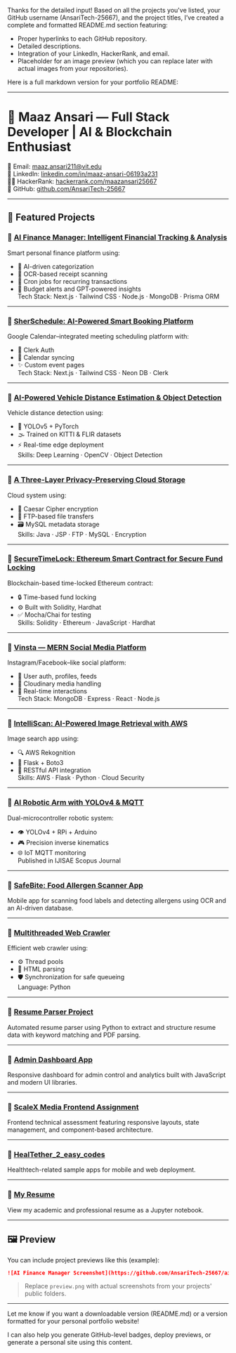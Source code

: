 Thanks for the detailed input! Based on all the projects you've listed, your GitHub username (AnsariTech-25667), and the project titles, I’ve created a complete and formatted README.md section featuring:

- Proper hyperlinks to each GitHub repository.
- Detailed descriptions.
- Integration of your LinkedIn, HackerRank, and email.
- Placeholder for an image preview (which you can replace later with actual images from your repositories).

Here is a full markdown version for your portfolio README:

---

# 💼 Maaz Ansari — Full Stack Developer | AI & Blockchain Enthusiast

📧 Email: [maaz.ansari211@vit.edu](mailto:maaz.ansari211@vit.edu)  
🔗 LinkedIn: [linkedin.com/in/maaz-ansari-06193a231](https://www.linkedin.com/in/maaz-ansari-06193a231)  
👨‍💻 HackerRank: [hackerrank.com/maazansari25667](https://www.hackerrank.com/profile/maazansari25667)  
📂 GitHub: [github.com/AnsariTech-25667](https://github.com/AnsariTech-25667)

---

## 🚀 Featured Projects

### 🔹 [AI Finance Manager: Intelligent Financial Tracking & Analysis](https://github.com/AnsariTech-25667/ai-finance-platform-main)
Smart personal finance platform using:
- 🧠 AI-driven categorization
- 📄 OCR-based receipt scanning
- 🔁 Cron jobs for recurring transactions
- 💸 Budget alerts and GPT-powered insights  
Tech Stack: Next.js · Tailwind CSS · Node.js · MongoDB · Prisma ORM

---

### 🔹 [SherSchedule: AI-Powered Smart Booking Platform](https://github.com/AnsariTech-25667/SherSchedule-AI-Powered-Smart-Booking-Platform-)
Google Calendar–integrated meeting scheduling platform with:
- 🔐 Clerk Auth
- 📅 Calendar syncing
- ✨ Custom event pages  
Tech Stack: Next.js · Tailwind CSS · Neon DB · Clerk

---

### 🔹 [AI-Powered Vehicle Distance Estimation & Object Detection](https://github.com/AnsariTech-25667/AI-Powered-Vehicle-Distance-Estimation-Object-Detection-Using-YOLOv5-Deep-Learning)
Vehicle distance detection using:
- 🧠 YOLOv5 + PyTorch
- 🌫 Trained on KITTI & FLIR datasets
- ⚡️ Real-time edge deployment  
Skills: Deep Learning · OpenCV · Object Detection

---

### 🔹 [A Three-Layer Privacy-Preserving Cloud Storage](https://github.com/AnsariTech-25667/A-Three-Layer-Privacy-Preserving-Cloud-Storage)
Cloud system using:
- 🔐 Caesar Cipher encryption
- 🔄 FTP-based file transfers
- 🗃 MySQL metadata storage  
Skills: Java · JSP · FTP · MySQL · Encryption

---

### 🔹 [SecureTimeLock: Ethereum Smart Contract for Secure Fund Locking](https://github.com/AnsariTech-25667/SecureTimeLock-Ethereum-Smart-Contract)
Blockchain-based time-locked Ethereum contract:
- 🔒 Time-based fund locking
- ⚙️ Built with Solidity, Hardhat
- ✅ Mocha/Chai for testing  
Skills: Solidity · Ethereum · JavaScript · Hardhat

---

### 🔹 [Vinsta — MERN Social Media Platform](https://github.com/AnsariTech-25667/Vinsta--Social-media-app-using-MERN)
Instagram/Facebook–like social platform:
- 👤 User auth, profiles, feeds
- 📸 Cloudinary media handling
- 💬 Real-time interactions  
Tech Stack: MongoDB · Express · React · Node.js

---

### 🔹 [IntelliScan: AI-Powered Image Retrieval with AWS](https://github.com/AnsariTech-25667/IntelliScan-AI-Image-Retrieval-Face-Detection)
Image search app using:
- 🔍 AWS Rekognition
- 🔐 Flask + Boto3
- 🧰 RESTful API integration  
Skills: AWS · Flask · Python · Cloud Security

---

### 🔹 [AI Robotic Arm with YOLOv4 & MQTT](https://github.com/AnsariTech-25667/AI-Robotic-Arm-Vision-Control)
Dual-microcontroller robotic system:
- 👁 YOLOv4 + RPi + Arduino
- 🎮 Precision inverse kinematics
- 🌐 IoT MQTT monitoring  
Published in IJISAE Scopus Journal

---

### 🔹 [SafeBite: Food Allergen Scanner App](https://github.com/AnsariTech-25667/Safe-Bite_Food-Allergen-Scanner-Application.)
Mobile app for scanning food labels and detecting allergens using OCR and an AI-driven database.

---

### 🔹 [Multithreaded Web Crawler](https://github.com/AnsariTech-25667/Multithreaded-Web-Crawler)
Efficient web crawler using:
- ⚙️ Thread pools
- 📄 HTML parsing
- 🛡 Synchronization for safe queueing  
Language: Python

---

### 🔹 [Resume Parser Project](https://github.com/AnsariTech-25667/resume-parser-project)
Automated resume parser using Python to extract and structure resume data with keyword matching and PDF parsing.

---

### 🔹 [Admin Dashboard App](https://github.com/AnsariTech-25667/admin-dashboard-app)
Responsive dashboard for admin control and analytics built with JavaScript and modern UI libraries.

---

### 🔹 [ScaleX Media Frontend Assignment](https://github.com/AnsariTech-25667/ScaleX_Media_Assignment_project)
Frontend technical assessment featuring responsive layouts, state management, and component-based architecture.

---

### 🔹 [HealTether_2_easy_codes](https://github.com/AnsariTech-25667/HealTether_2_easy_codes)
Healthtech-related sample apps for mobile and web deployment.

---

### 🔹 [My Resume](https://github.com/AnsariTech-25667/My_Resume)
View my academic and professional resume as a Jupyter notebook.

---

## 🖼 Preview

You can include project previews like this (example):

```md
![AI Finance Manager Screenshot](https://github.com/AnsariTech-25667/ai-finance-platform-main/raw/main/public/preview.png)
```

> Replace `preview.png` with actual screenshots from your projects' public folders.

---

Let me know if you want a downloadable version (README.md) or a version formatted for your personal portfolio website!

I can also help you generate GitHub-level badges, deploy previews, or generate a personal site using this content.
